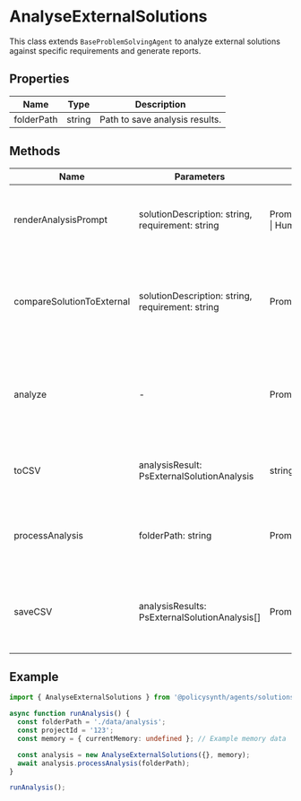 # AnalyseExternalSolutions

This class extends `BaseProblemSolvingAgent` to analyze external solutions against specific requirements and generate reports.

## Properties

| Name       | Type   | Description               |
|------------|--------|---------------------------|
| folderPath | string | Path to save analysis results. |

## Methods

| Name                      | Parameters                                  | Return Type                                | Description                                                                 |
|---------------------------|---------------------------------------------|--------------------------------------------|-----------------------------------------------------------------------------|
| renderAnalysisPrompt      | solutionDescription: string, requirement: string | Promise<SystemMessage[] \| HumanMessage[]> | Prepares the analysis prompt for the language model.                        |
| compareSolutionToExternal | solutionDescription: string, requirement: string | Promise<PsExternalSolutionAnalysisResults> | Compares a solution to an external standard and returns analysis results.   |
| analyze                   | -                                           | Promise<void>                              | Analyzes all solutions against external standards and generates reports.    |
| toCSV                     | analysisResult: PsExternalSolutionAnalysis | string                                    | Converts analysis results into a CSV format.                                |
| processAnalysis           | folderPath: string                          | Promise<void>                              | Processes the analysis for all solutions and saves the results.             |
| saveCSV                   | analysisResults: PsExternalSolutionAnalysis[] | Promise<void>                              | Saves the analysis results in CSV format in the specified folder.           |

## Example

```typescript
import { AnalyseExternalSolutions } from '@policysynth/agents/solutions/tools/analyseExternalSolutions.js';

async function runAnalysis() {
  const folderPath = './data/analysis';
  const projectId = '123';
  const memory = { currentMemory: undefined }; // Example memory data

  const analysis = new AnalyseExternalSolutions({}, memory);
  await analysis.processAnalysis(folderPath);
}

runAnalysis();
```